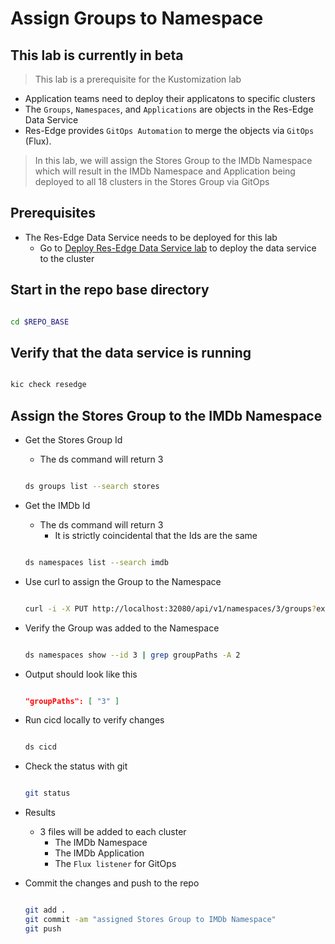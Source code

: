 # Assign Groups to Namespace

## This lab is currently in beta

> This lab is a prerequisite for the Kustomization lab

- Application teams need to deploy their applicatons to specific clusters
- The `Groups`, `Namespaces`, and `Applications` are objects in the Res-Edge Data Service
- Res-Edge provides `GitOps Automation` to merge the objects via `GitOps` (Flux).

> In this lab, we will assign the Stores Group to the IMDb Namespace which will result in the IMDb Namespace and Application being deployed to all 18 clusters in the Stores Group via GitOps

## Prerequisites

- The Res-Edge Data Service needs to be deployed for this lab
  - Go to [Deploy Res-Edge Data Service lab](../deploy-res-edge/README.md#inner-loop-with-res-edge) to deploy the data service to the cluster

## Start in the repo base directory

  ```bash

  cd $REPO_BASE

  ```

## Verify that the data service is running

  ```bash

  kic check resedge

  ```

## Assign the Stores Group to the IMDb Namespace

- Get the Stores Group Id
  - The ds command will return 3

  ```bash

  ds groups list --search stores

  ```

- Get the IMDb Id
  - The ds command will return 3
    - It is strictly coincidental that the Ids are the same

  ```bash

  ds namespaces list --search imdb

  ```

- Use curl to assign the Group to the Namespace

  ```bash

  curl -i -X PUT http://localhost:32080/api/v1/namespaces/3/groups?expression=/g/stores

  ```

- Verify the Group was added to the Namespace

  ```bash

  ds namespaces show --id 3 | grep groupPaths -A 2

  ```

- Output should look like this

  ```json

  "groupPaths": [ "3" ]

  ```

- Run cicd locally to verify changes

  ```bash

  ds cicd

  ```

- Check the status with git

  ```bash

  git status

  ```

- Results
  - 3 files will be added to each cluster
    - The IMDb Namespace
    - The IMDb Application
    - The `Flux listener` for GitOps

- Commit the changes and push to the repo

  ```bash

  git add .
  git commit -am "assigned Stores Group to IMDb Namespace"
  git push

  ```

